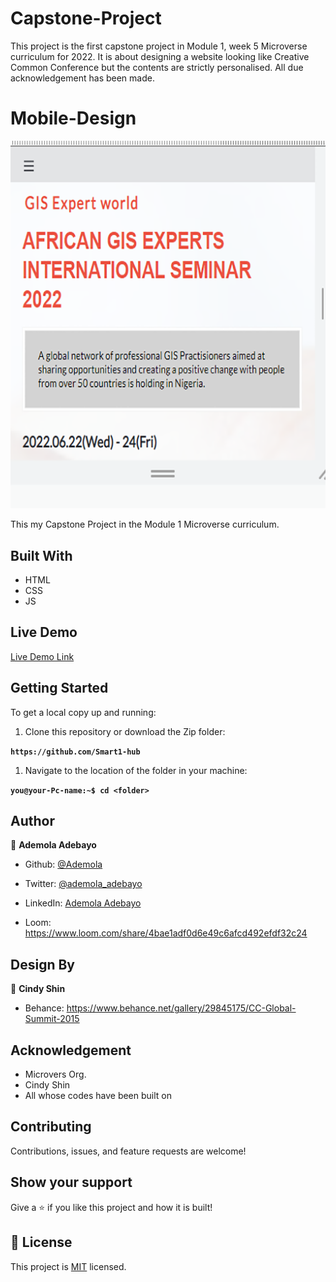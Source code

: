 # Capstone-Project
This project is the first capstone project in Module 1, week 5 Microverse curriculum for 2022. It is about designing a website looking like Creative Common Conference but the contents are strictly personalised. All due acknowledgement has been made.

# Mobile-Design

![screenshot](images/snapshot.png)

This my Capstone Project in the Module 1 Microverse curriculum.

## Built With

- HTML
- CSS
- JS

## Live Demo

[Live Demo Link](https://smart1-hub.github.io/Smart-Development/)

## Getting Started

To get a local copy up and running:

1. Clone this repository or download the Zip folder:

**``https://github.com/Smart1-hub``**

1. Navigate to the location of the folder in your machine:

**``you@your-Pc-name:~$ cd <folder>``**

## Author

👤 **Ademola Adebayo**

- Github: [@Ademola](https://github.com/Smart1-hub)

- Twitter: [@ademola_adebayo](https://twitter.com/ademola_adebayo)

- LinkedIn: [Ademola Adebayo](https://www.linkedin.com/in/ademola-adebayo-81051578/)

- Loom: 
https://www.loom.com/share/4bae1adf0d6e49c6afcd492efdf32c24

## Design By

👤 **Cindy Shin**

- Behance: https://www.behance.net/gallery/29845175/CC-Global-Summit-2015

## Acknowledgement

- Microvers Org.
- Cindy Shin
- All whose codes have been built on

## Contributing

Contributions, issues, and feature requests are welcome!

## Show your support

Give a ⭐ if you like this project and how it is built!


## 📝 License

This project is [MIT](https://github.com/microverseinc/readme-template/blob/master/MIT.md) licensed.